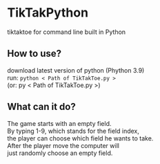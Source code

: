 # TikTakPython
tiktaktoe for command line built in Python 

## How to use?
download latest version of python (Phython 3.9) <br>
run: ```python < Path of TikTakToe.py >``` <br>
(or: py < Path of TikTakToe.py >) <br>

## What can it do?
The game starts with an empty field.<br>
By typing 1-9, which stands for the field index,<br>
the player can choose which field he wants to take. <br>
After the player move the computer will <br>
just randomly choose an empty field. <br>
